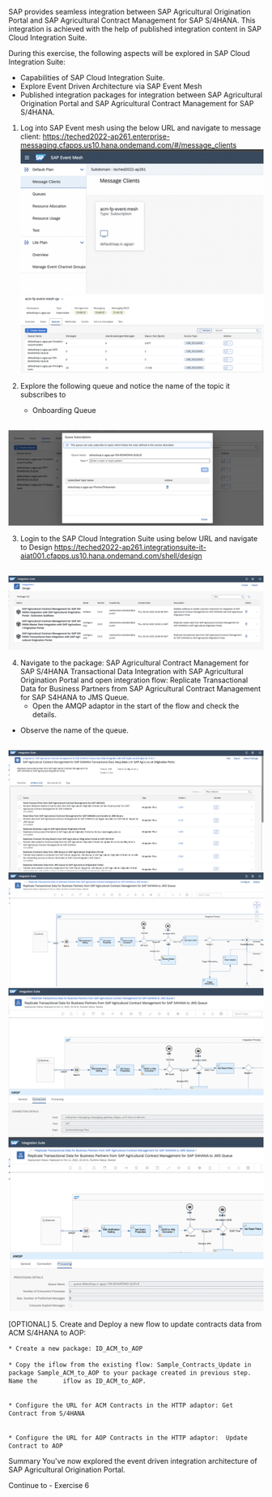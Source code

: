 SAP provides seamless integration between SAP Agricultural Origination Portal and SAP Agricultural Contract Management for SAP S/4HANA. This integration is achieved with the help of published integration content in SAP Cloud Integration Suite.

During this exercise, the following aspects will be explored in SAP Cloud Integration Suite:

* Capabilities of SAP Cloud Integration Suite.
* Explore Event Driven Architecture via SAP Event Mesh
* Published integration packages for integration between SAP Agricultural Origination Portal and SAP Agricultural Contract Management for SAP S/4HANA.


1. Log into SAP Event mesh using the below URL and navigate to message client:
https://teched2022-ap261.enterprise-messaging.cfapps.us10.hana.ondemand.com/#/message_clients
<br>![](/exercises/ex5/images/image1.png)
<br>![](/exercises/ex5/images/image2.png)

2. Explore the following queue and notice the name of the topic it subscribes to
   * Onboarding Queue
   
<br>![](/exercises/ex5/images/image3.png)

3. Login to the SAP Cloud Integration Suite using below URL and navigate to Design
https://teched2022-ap261.integrationsuite-it-aiat001.cfapps.us10.hana.ondemand.com/shell/design

<br>![](/exercises/ex5/images/image4.png)

4. Navigate to the package: SAP Agricultural Contract Management for SAP S/4HANA Transactional Data Integration with SAP Agricultural Origination Portal and open integration flow: Replicate Transactional Data for Business Partners from SAP Agricultural Contract Management for SAP S4HANA to JMS Queue.
	* Open the AMQP adaptor in the start of the flow and check the details.
  * Observe the name of the queue.

<br>![](/exercises/ex5/images/image5.png)
<br>![](/exercises/ex5/images/image6.png)
<br>![](/exercises/ex5/images/image7.png)
<br>![](/exercises/ex5/images/image8.png)
  
  
[OPTIONAL]
5. Create and Deploy a new flow to update contracts data from ACM S/4HANA to AOP:

	* Create a new package: ID_ACM_to_AOP
	
	* Copy the iflow from the existing flow: Sample_Contracts_Update in package Sample_ACM_to_AOP to your package created in previous step. Name the 	   iflow as ID_ACM_to_AOP.

	
	* Configure the URL for ACM Contracts in the HTTP adaptor: Get Contract from S/4HANA 
	
	
	* Configure the URL for AOP Contracts in the HTTP adaptor:  Update Contract to AOP

Summary
You've now explored the event driven integration architecture of SAP Agricultural Origination Portal.

Continue to - Exercise 6
